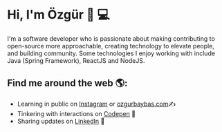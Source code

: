 # Hi, I'm Özgür 👋 :computer:

I'm a software developer who is passionate about making contributing to open-source more approachable, creating technology to elevate people, and building community. Some technologies I enjoy working with include Java (Spring Framework), ReactJS and NodeJS. 

## Find me around the web 🌎:
- Learning in public on <a href="https://www.instagram.com/codeprex/">Instagram</a> or <a href="https://www.ozgurbaybas.com">ozgurbaybas.com</a>:writing_hand:
- Tinkering with interactions on <a href="https://codepen.io/codeprex">Codepen</a> 🏓
- Sharing updates on <a href="https://www.linkedin.com/in/ozgurbaybas/">LinkedIn</a> 💼
